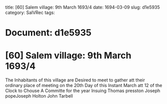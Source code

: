 title: [60] Salem village: 9th March 1693/4
date: 1694-03-09
slug: d1e5935
category: SalVRec
tags: 




# Document: d1e5935


# [60] Salem village: 9th March 1693/4

The Inhabitants of this village are Desired to meet to gather att their ordinary place of meeting on the 20th Day of this Instant March att 12 of the Clock to Chouse A Committe for the year Insuing Thomas presston Joseph popeJoseph Holton John Tarbell
